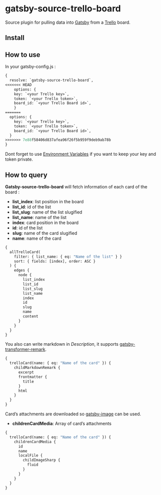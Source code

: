 # gatsby-source-trello-board

Source plugin for pulling data into [Gatsby](https://www.gatsbyjs.org/) from a [Trello](https://trello.com) board.

## Install

## How to use

In your gatsby-config.js :

```graphql
{
  resolve: `gatsby-source-trello-board`,
<<<<<<< HEAD
    options: {
    key: `<your Trello key>`,
    token: `<your Trello token>`,
    board_id: `<your Trello Board id>`,
    }
=======
  options: {
    key: `<your Trello key>`,
    token: `<your Trello token>`,
    board_id: `<your Trello Board id>`,
  }
>>>>>>> 7e88f58406d837afea96f26f5b959f9deb9ab78b
}
```

Dont forget to use [Environment Variables](https://www.gatsbyjs.org/docs/environment-variables/) if you want to keep your key and token private.

## How to query

**Gatsby-source-trello-board** will fetch information of each card of the board :

- **list_index**: list position in the board
- **list_id**: id of the list
- **list_slug**: name of the list slugified
- **list_name**: name of the list
- **index**: card position in the board
- **id**: id of the list
- **slug**: name of the card slugified
- **name**: name of the card

```graphql
{
  allTrelloCard(
    filter: { list_name: { eq: "Name of the list" } }
    sort: { fields: [index], order: ASC }
  ) {
    edges {
      node {
        list_index
        list_id
        list_slug
        list_name
        index
        id
        slug
        name
        content
      }
    }
  }
}
```

You also can write markdown in _Description_, it supports [gatsby-transformer-remark](https://www.gatsbyjs.org/packages/gatsby-transformer-remark/).

```graphql
{
  trelloCard(name: { eq: "Name of the card" }) {
    childMarkdownRemark {
      excerpt
      frontmatter {
        title
      }
      html
    }
  }
}
```

Card’s attachments are downloaded so [gatsby-image](https://www.gatsbyjs.org/packages/gatsby-image/) can be used.

- **childrenCardMedia**: Array of card’s attachments

```graphql
{
  trelloCard(name: { eq: "Name of the card" }) {
    childrenCardMedia {
      id
      name
      localFile {
        childImageSharp {
          fluid
        }
      }
    }
  }
}
```
